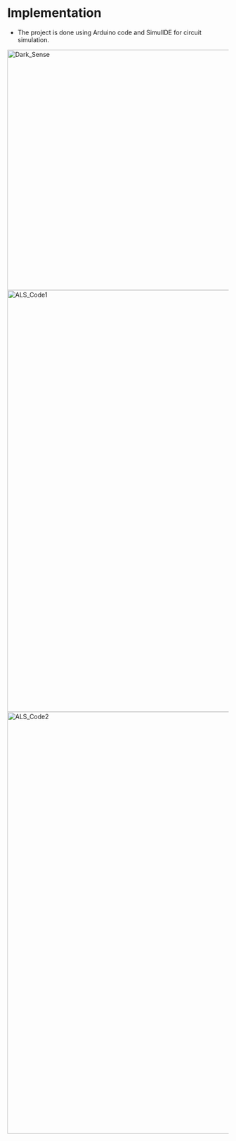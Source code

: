 
# Implementation

* The project is done using Arduino code and SimulIDE for circuit simulation.

<img width="547" alt="Dark_Sense" src="https://user-images.githubusercontent.com/98833151/157129031-9a8c6c45-485a-4a84-939a-eed2ef96357c.png">

<img width="960" alt="ALS_Code1" src="https://user-images.githubusercontent.com/98833151/157129042-c66e69ea-e93e-4e99-9834-57d32e4fd2b2.png">

<img width="960" alt="ALS_Code2" src="https://user-images.githubusercontent.com/98833151/157129054-6c8c1d22-bfdb-4ae9-a90d-8684302388a7.png">
